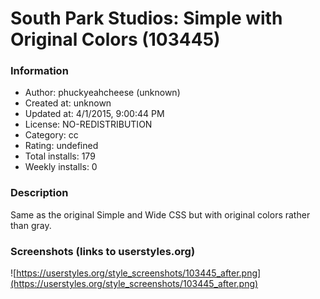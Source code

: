 # South Park Studios: Simple with Original Colors (103445)

### Information
- Author: phuckyeahcheese (unknown)
- Created at: unknown
- Updated at: 4/1/2015, 9:00:44 PM
- License: NO-REDISTRIBUTION
- Category: cc
- Rating: undefined
- Total installs: 179
- Weekly installs: 0


### Description
Same as the original Simple and Wide CSS but with original colors rather than gray.


### Screenshots (links to userstyles.org)
![https://userstyles.org/style_screenshots/103445_after.png](https://userstyles.org/style_screenshots/103445_after.png)


